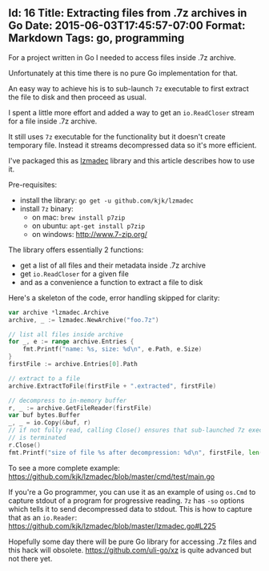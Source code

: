 Id: 16
Title: Extracting files from .7z archives in Go
Date: 2015-06-03T17:45:57-07:00
Format: Markdown
Tags: go, programming
--------------
For a project written in Go I needed to access files inside .7z archive.

Unfortunately at this time there is no pure Go implementation for that.

An easy way to achieve his is to sub-launch `7z` executable to first extract the file to disk and then proceed as usual.

I spent a little more effort and added a way to get an `io.ReadCloser` stream for a file inside .7z archive.

It still uses `7z` executable for the functionality but it doesn't create temporary file. Instead it streams decompressed data so it's more efficient.

I've packaged this as [lzmadec](https://github.com/kjk/lzmadec) library and this article describes how to use it.

Pre-requisites:

* install the library: `go get -u github.com/kjk/lzmadec`
* install `7z` binary:
	* on mac: `brew install p7zip`
	* on ubuntu: `apt-get install p7zip`
	* on windows: http://www.7-zip.org/

The library offers essentially 2 functions:

* get a list of all files and their metadata inside .7z archive
* get `io.ReadCloser` for a given file
* and as a convenience a function to extract a file to disk

Here's a skeleton of the code, error handling skipped for  clarity:

```go
var archive *lzmadec.Archive
archive, _ := lzmadec.NewArchive("foo.7z")

// list all files inside archive
for _, e := range archive.Entries {
	fmt.Printf("name: %s, size: %d\n", e.Path, e.Size)
}
firstFile := archive.Entries[0].Path

// extract to a file
archive.ExtractToFile(firstFile + ".extracted", firstFile)

// decompress to in-memory buffer
r, _ := archive.GetFileReader(firstFile)
var buf bytes.Buffer
_, _ = io.Copy(&buf, r)
// if not fully read, calling Close() ensures that sub-launched 7z executable
// is terminated
r.Close()
fmt.Printf("size of file %s after decompression: %d\n", firstFile, len(buf.Bytes()))
```

To see a more complete example: https://github.com/kjk/lzmadec/blob/master/cmd/test/main.go

If you're a Go programmer, you can use it as an example of using `os.Cmd` to capture stdout of a program for progressive reading. `7z` has `-so` options which tells it to send decompressed data to stdout. This is how to capture that as an `io.Reader`: https://github.com/kjk/lzmadec/blob/master/lzmadec.go#L225

Hopefully some day there will be pure Go library for accessing .7z files and this hack will obsolete. https://github.com/uli-go/xz is quite advanced but not there yet.
